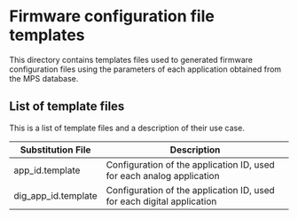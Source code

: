 # Firmware configuration file templates

This directory contains templates files used to generated firmware configuration files using the parameters of each application obtained from the MPS database.

## List of template files

This is a list of template files and a description of their use case.

Substitution File       | Description
------------------------|---------------------------------------------------------------------
app_id.template         | Configuration of the application ID, used for each analog application
dig_app_id.template     | Configuration of the application ID, used for each digital application
